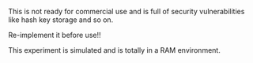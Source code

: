 This is not ready for commercial use and is full of security vulnerabilities like hash key storage and so on.

Re-implement it before use!! 

This experiment is simulated and is totally in a RAM environment.




